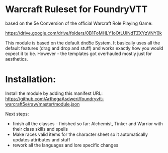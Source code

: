 # Warcraft Ruleset for FoundryVTT

based on the 5e Conversion of the official Warcraft Role Playing Game:

https://drive.google.com/drive/folders/0B1FoMHLY1oOtLUlNdTZXYzVNY0k

This module is based on the default dnd5e System. It basically uses all the default features (drag and drop and stuff) and works exactly how you would expect it to be. However - the templates got overhauled mostly just for aesthetics. 

# Installation:

Install the module by adding this manifest URL: https://github.com/ArthegaAsdweri/foundryvtt-warcraft5e/raw/master/module.json


Next steps:
- finish all the classes - finished so far: Alchemist, Tinker and Warrior with their class skills and spells
- Make races valid items for the character sheet so it automatically updates attributes and stuff
- rework all the languages and lore specific changes

